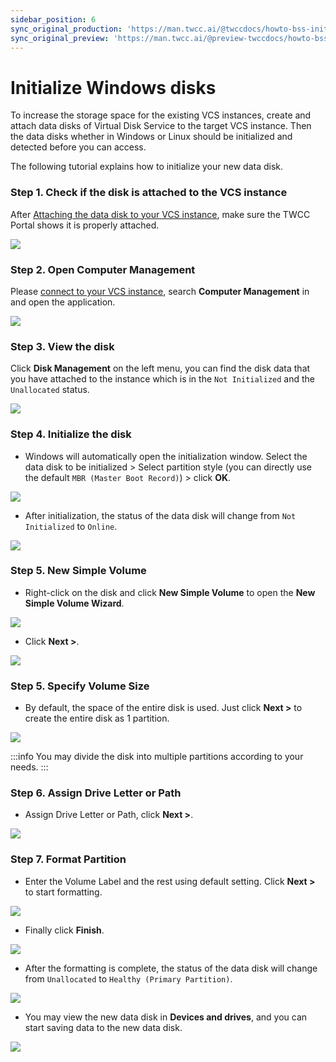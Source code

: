 ```yaml
---
sidebar_position: 6
sync_original_production: 'https://man.twcc.ai/@twccdocs/howto-bss-init-vol-windows-en' 
sync_original_preview: 'https://man.twcc.ai/@preview-twccdocs/howto-bss-init-vol-windows-en' 
---
```


# Initialize Windows disks

To increase the storage space for the existing VCS instances, create and attach data disks of Virtual Disk Service to the target VCS instance. Then the data disks whether in Windows or Linux should be initialized and detected before you can access.

The following tutorial explains how to initialize your new data disk.


### Step 1. Check if the disk is attached to the VCS instance

After [Attaching the data disk to your VCS instance](https://man.twcc.ai/@twccdocs/guide-vcs-vds-manage-disk-en#%E9%80%A3%E7%B5%90%E8%87%B3%E8%99%9B%E6%93%AC%E9%81%8B%E7%AE%97%E5%80%8B%E9%AB%94), make sure the TWCC Portal shows it is properly attached.

![](https://cos.twcc.ai/SYS-MANUAL/uploads/upload_0258ccfba8e0f5a832f0c58127e92b8d.png)


### Step 2. Open Computer Management

Please [connect to your VCS instance](https://man.twcc.ai/@twccdocs/vcs-guide-connect-to-windows-from-windows-en), search **Computer Management** in <i class="fa fa-search" aria-hidden="true"></i> and open the application.

![](https://cos.twcc.ai/SYS-MANUAL/uploads/upload_fb1297151397e15ba6fd1267256288e5.png)


### Step 3. View the disk

Click **Disk Management** on the left menu, you can find the disk data that you have attached to the instance which is in the `Not Initialized` and the `Unallocated` status.

![](https://cos.twcc.ai/SYS-MANUAL/uploads/upload_7c833d41694f2c6e23d11cc5fe1a7725.png)


### Step 4. Initialize the disk

- Windows will automatically open the initialization window. Select the data disk to be initialized > Select partition style (you can directly use the default `MBR (Master Boot Record)`) > click **OK**.

![](https://cos.twcc.ai/SYS-MANUAL/uploads/upload_b6a6b3062665e69a6c69853f4666e860.png)

- After initialization, the status of the data disk will change from `Not Initialized` to `Online`.


![](https://cos.twcc.ai/SYS-MANUAL/uploads/upload_4d513d7b0552ecbdca02e2428d9f283d.png)

### Step 5. New Simple Volume 

- Right-click on the disk and click **New Simple Volume** to open the **New Simple Volume Wizard**.
 
![](https://cos.twcc.ai/SYS-MANUAL/uploads/upload_ea07ee0ed41d144fd044142934942bb0.png)


- Click **Next >**.

![](https://cos.twcc.ai/SYS-MANUAL/uploads/upload_0d4f98dab7cf1292f394b48743f281f6.png)

### Step 5. Specify Volume Size

- By default, the space of the entire disk is used. Just click **Next >** to create the entire disk as 1 partition.

![](https://cos.twcc.ai/SYS-MANUAL/uploads/upload_8bbd15cb6e11f94086b633b0e0622776.png)


:::info
You may divide the disk into multiple partitions according to your needs.
:::

### Step 6. Assign Drive Letter or Path

-  Assign Drive Letter or Path, click **Next >**.

![](https://cos.twcc.ai/SYS-MANUAL/uploads/upload_f7c41f45ab408524a122c7027c718789.png)


### Step 7. Format Partition

- Enter the Volume Label and the rest using default setting. Click **Next >** to start formatting.

![](https://cos.twcc.ai/SYS-MANUAL/uploads/upload_f8425186c8f26186dc2af085ecd020d5.png)


- Finally click **Finish**.

![](https://cos.twcc.ai/SYS-MANUAL/uploads/upload_a382217409d3fb2d575fe67ae712da3e.png)

- After the formatting is complete, the status of the data disk will change from `Unallocated` to `Healthy (Primary Partition)`.

![](https://cos.twcc.ai/SYS-MANUAL/uploads/upload_6713873c9ad4af737f3bd54570ffc9fc.png)



- You may view the new data disk in **Devices and drives**, and you can start saving data to the new data disk.

![](https://cos.twcc.ai/SYS-MANUAL/uploads/upload_f35b04db041835d8d8ce2bd9f9d8d9a1.png)